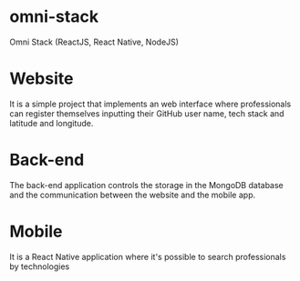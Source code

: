 # omni-stack
Omni Stack (ReactJS, React Native, NodeJS)

# Website

It is a simple project that implements an web interface where professionals can register themselves inputting their GitHub user name, tech stack and latitude and longitude.

# Back-end

The back-end application controls the storage in the MongoDB database and the communication between the website and the mobile app.

# Mobile

It is a React Native application where it's possible to search professionals by technologies
